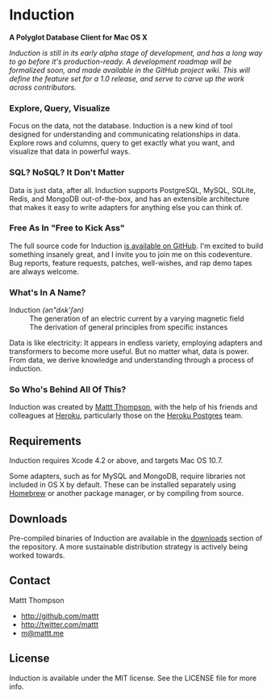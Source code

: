# Induction
**A Polyglot Database Client for Mac OS X**

*Induction is still in its early alpha stage of development, and has a long way to go before it's production-ready. A development roadmap will be formalized soon, and made available in the GitHub project wiki. This will define the feature set for a 1.0 release, and serve to carve up the work across contributors.*

### Explore, Query, Visualize

Focus on the data, not the database. Induction is a new kind of tool designed for understanding and communicating relationships in data. Explore rows and columns, query to get exactly what you want, and visualize that data in powerful ways.

### SQL? NoSQL? It Don't Matter

Data is just data, after all. Induction supports PostgreSQL, MySQL, SQLite, Redis, and MongoDB  out-of-the-box, and has an extensible architecture that makes it easy to write adapters for anything else you can think of.

### Free As In "Free to Kick Ass"

The full source code for Induction [is available on GitHub](https://github.com/Induction/Induction). I'm excited to build something insanely great, and I invite you to join me on this codeventure. Bug reports, feature requests, patches, well-wishes, and rap demo tapes are always welcome.

### What's In A Name?

<dl>
  <dt>
    Induction <em class="pronunciation">(ən"dʌk'ʃən)</em>
  </dt>
  <dd>The generation of an electric current by a varying magnetic field</dd>
  <dd>The derivation of general principles from specific instances</dd>
</dl>

Data is like electricity: It appears in endless variety, employing adapters and transformers to become more useful. But no matter what, data is power. From data, we derive knowledge and understanding through a process of induction.

### So Who's Behind All Of This?

Induction was created by [Mattt Thompson](http://twitter.com/mattt/), with the help of his friends and colleagues at [Heroku](http://www.heroku.com/), particularly those on the [Heroku Postgres](https://postgres.heroku.com/) team.

## Requirements

Induction requires Xcode 4.2 or above, and targets Mac OS 10.7. 

Some adapters, such as for MySQL and MongoDB, require libraries not included in OS X by default. These can be installed separately using [Homebrew](http://mxcl.github.com/homebrew/) or another package manager, or by compiling from source.

## Downloads

Pre-compiled binaries of Induction are available in the [downloads](https://github.com/Induction/Induction/downloads) section of the repository. A more sustainable distribution strategy is actively being worked towards.

## Contact

Mattt Thompson

- http://github.com/mattt
- http://twitter.com/mattt
- m@mattt.me

## License

Induction is available under the MIT license. See the LICENSE file for more info.
